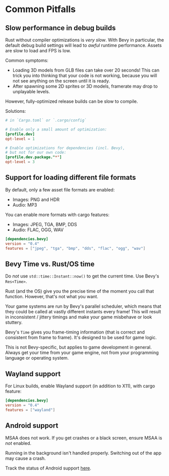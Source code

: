 # Common Pitfalls

## Slow performance in debug builds

Rust without compiler optimizations is *very slow*. With Bevy in particular, the default debug build settings will lead to *awful* runtime performance. Assets are slow to load and FPS is low.

Common symptoms:
 - Loading 3D models from GLB files can take over 20 seconds! This can trick you into thinking that your code is not working, because you will not see anything on the screen until it is ready.
 - After spawning some 2D sprites or 3D models, framerate may drop to unplayable levels.

However, fully-optimized release builds can be slow to compile.

Solutions:

```toml
# in `Cargo.toml` or `.cargo/config`

# Enable only a small amount of optimization:
[profile.dev]
opt-level = 1

# Enable optimizations for dependencies (incl. Bevy),
# but not for our own code:
[profile.dev.package."*"]
opt-level = 3
```

## Support for loading different file formats

By default, only a few asset file formats are enabled:
 - Images: PNG and HDR
 - Audio: MP3

You can enable more formats with cargo features:
 - Images: JPEG, TGA, BMP, DDS
 - Audio: FLAC, OGG, WAV

```toml
[dependencies.bevy]
version = "0.4"
features = ["jpeg", "tga", "bmp", "dds", "flac", "ogg", "wav"]
```

## Bevy Time vs. Rust/OS time

Do *not* use `std::time::Instant::now()` to get the current time. Use Bevy's
`Res<Time>`.

Rust (and the OS) give you the precise time of the moment you call that
function. However, that's not what you want.

Your game systems are run by Bevy's parallel scheduler, which means that they
could be called at vastly different instants every frame! This will result in
inconsistent / jittery timings and make your game misbehave or look stuttery.

Bevy's `Time` gives you frame-timing information (that is correct and
consistent from frame to frame). It's designed to be used for game logic.

This is not Bevy-specific, but applies to game development in general. Always
get your time from your game engine, not from your programming language or
operating system.

## Wayland support

For Linux builds, enable Wayland support (in addition to X11), with cargo feature:

```toml
[dependencies.bevy]
version = "0.4"
features = ["wayland"]
```

## Android support

MSAA does not work. If you get crashes or a black screen, ensure MSAA is *not* enabled.

Running in the background isn't handled properly. Switching out of the app may cause a crash.

Track the status of Android support [here](https://github.com/bevyengine/bevy/issues/86).
